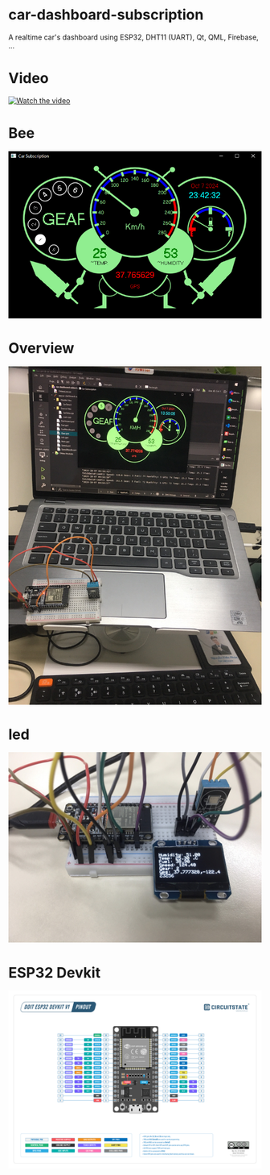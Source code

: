 # car-dashboard-subscription
A realtime car's dashboard using ESP32, DHT11 (UART), Qt, QML, Firebase, ...

# Video
[![Watch the video](https://img.youtube.com/vi/VIDEO_ID/maxresdefault.jpg)](https://www.youtube.com/watch?v=6W-x30GdH8g)

# Bee
<img src="https://github.com/tienphuckx/car-dashboard-subscription/blob/master/imgs/final.PNG" />

# Overview
<img src="https://github.com/tienphuckx/car-dashboard-subscription/blob/master/imgs/car-dashboard.jpg" />

# led
<img src="https://github.com/tienphuckx/car-dashboard-subscription/blob/master/imgs/led.jpg" />

# ESP32 Devkit
<img src="https://github.com/tienphuckx/car-dashboard-subscription/blob/master/imgs/ESP32-DevKit-V1-Pinout-Diagram-r0.1-CIRCUITSTATE-Electronics-2.png" />

